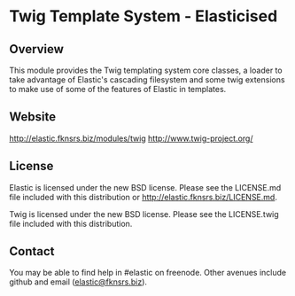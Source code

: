 Twig Template System - Elasticised
==================================

Overview
--------

This module provides the Twig templating system core classes, a loader to take
advantage of Elastic's cascading filesystem and some twig extensions to make use
of some of the features of Elastic in templates.

Website
-------

http://elastic.fknsrs.biz/modules/twig
http://www.twig-project.org/

License
-------

Elastic is licensed under the new BSD license. Please see the LICENSE.md file
included with this distribution or http://elastic.fknsrs.biz/LICENSE.md.

Twig is licensed under the new BSD license. Please see the LICENSE.twig file
included with this distribution.

Contact
-------

You may be able to find help in #elastic on freenode. Other avenues include
github and email (elastic@fknsrs.biz).
